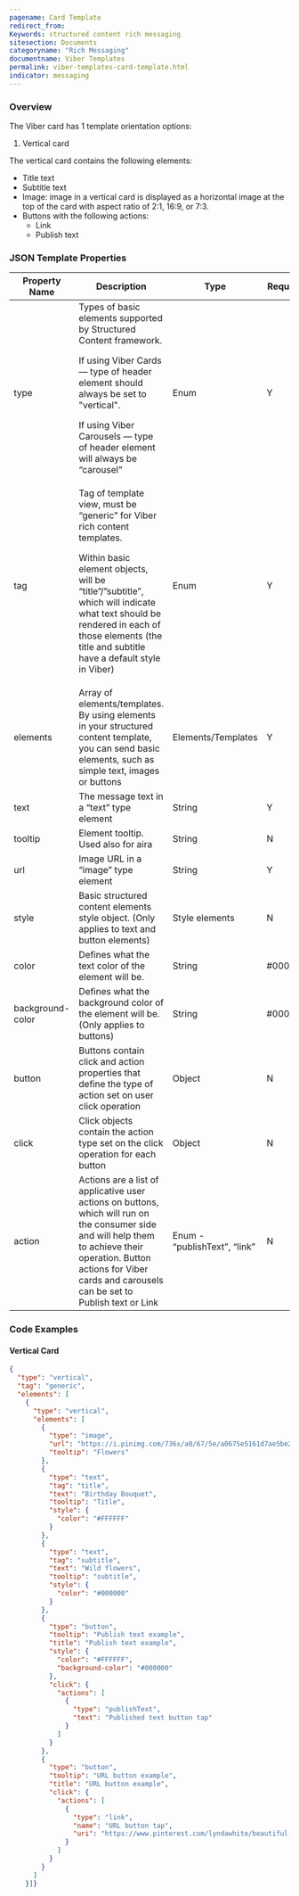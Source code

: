 ```yaml
---
pagename: Card Template
redirect_from:
Keywords: structured content rich messaging
sitesection: Documents
categoryname: "Rich Messaging"
documentname: Viber Templates
permalink: viber-templates-card-template.html
indicator: messaging
---
```


### Overview

The Viber card has 1 template orientation options:

1. Vertical card

The vertical card contains the following elements:

* Title text
* Subtitle text
* Image: image in a vertical card is displayed as a horizontal image at the top of the card with aspect ratio of 2:1, 16:9, or 7:3.
* Buttons with the following actions:
  * Link
  * Publish text
    
### JSON Template Properties

<table>
  <thead>
  <tr>
    <th>Property Name</th>
    <th>Description</th>
    <th>Type</th>
    <th>Required</th>
  </tr>
  </thead>
  <tr>
    <td>type</td>
    <td>Types of basic elements supported by Structured Content framework.

If using Viber Cards — type of header element should always be set to "vertical".

If using Viber Carousels — type of header element will always be “carousel”</td>
<td>Enum</td>
<td>Y</td>
  </tr>
  <tr>
    <td>tag</td>
    <td>Tag of template view, must be “generic” for Viber rich content templates.

Within basic element objects, will be “title”/”subtitle”, which will indicate what text should be rendered in each of those elements (the title and subtitle have a default style in Viber)</td>
<td>Enum</td>
<td>Y</td>
  </tr>
  <tr>
    <td>elements
</td>
    <td>Array of elements/templates. By using elements in your structured content template, you can send basic elements, such as simple text, images or buttons	</td>
    <td>Elements/Templates</td>
    <td>Y</td>
  </tr>
  <tr>
    <td>text</td>
    <td>The message text in a “text” type element</td>
    <td>String</td>
    <td>Y</td>
  </tr>
  <tr>
    <td>tooltip</td>
    <td>Element tooltip. Used also for aira</td>
    <td>String</td>
    <td>N</td>
  </tr>
  <tr>
    <td>url</td>
    <td>Image URL in a “image” type element</td>
    <td>String</td>
    <td>Y</td>
  </tr>
  <tr>
    <td>style</td>
    <td>Basic structured content elements style object. (Only applies to text and button elements)</td>
    <td>Style elements </td>
    <td>N</td>
  </tr>
  <tr>
    <td>color</td>
    <td>Defines what the text color of the element will be.</td>
    <td>String</td>
    <td>#000000</td>
  </tr>
  <tr>
    <td>background-color</td>
    <td>Defines what the background color of the element will be. (Only applies to buttons)</td>
    <td>String</td>
    <td>#000000</td>
  </tr>
  <tr>
    <td>button</td>
    <td>Buttons contain click and action properties that define the type of action set on user click operation </td>
    <td>Object </td>
    <td>N</td>
  </tr>
  <tr>
    <td>click</td>
    <td>Click objects contain the action type set on the click operation for each button</td>
    <td>Object</td>
    <td>N</td>
  </tr>
  <tr>
    <td>action</td>
    <td>Actions are a list of applicative user actions on buttons, which will run on the consumer side and will help them to achieve their operation. Button actions for Viber cards and carousels can be set to Publish text or Link</td>
    <td>Enum - “publishText”, “link”</td>
    <td>N</td>
  </tr>
</table>

### Code Examples

#### Vertical Card

```json
{
  "type": "vertical",
  "tag": "generic",
  "elements": [
    {
      "type": "vertical",
      "elements": [
        {
          "type": "image",
          "url": "https://i.pinimg.com/736x/a0/67/5e/a0675e5161d7ae5be2550987f397a641--flower-shops-paper-flowers.jpg",
          "tooltip": "Flowers"
        },
        {
          "type": "text",
          "tag": "title",
          "text": "Birthday Bouquet",
          "tooltip": "Title",
          "style": {
            "color": "#FFFFFF"
          }
        },
        {
          "type": "text",
          "tag": "subtitle",
          "text": "Wild flowers",
          "tooltip": "subtitle",
          "style": {
            "color": "#000000"
          }
        },
        {
          "type": "button",
          "tooltip": "Publish text example",
          "title": "Publish text example",
          "style": {
            "color": "#FFFFFF",
            "background-color": "#000000"
          },
          "click": {
            "actions": [
              {
                "type": "publishText",
                "text": "Published text button tap"
              }
            ]
          }
        },
        {
          "type": "button",
          "tooltip": "URL button example",
          "title": "URL button example",
          "click": {
            "actions": [
              {
                "type": "link",
                "name": "URL button tap",
                "uri": "https://www.pinterest.com/lyndawhite/beautiful-flowers/"
              }
            ]
          }
        }
      ]
    }]}
```

